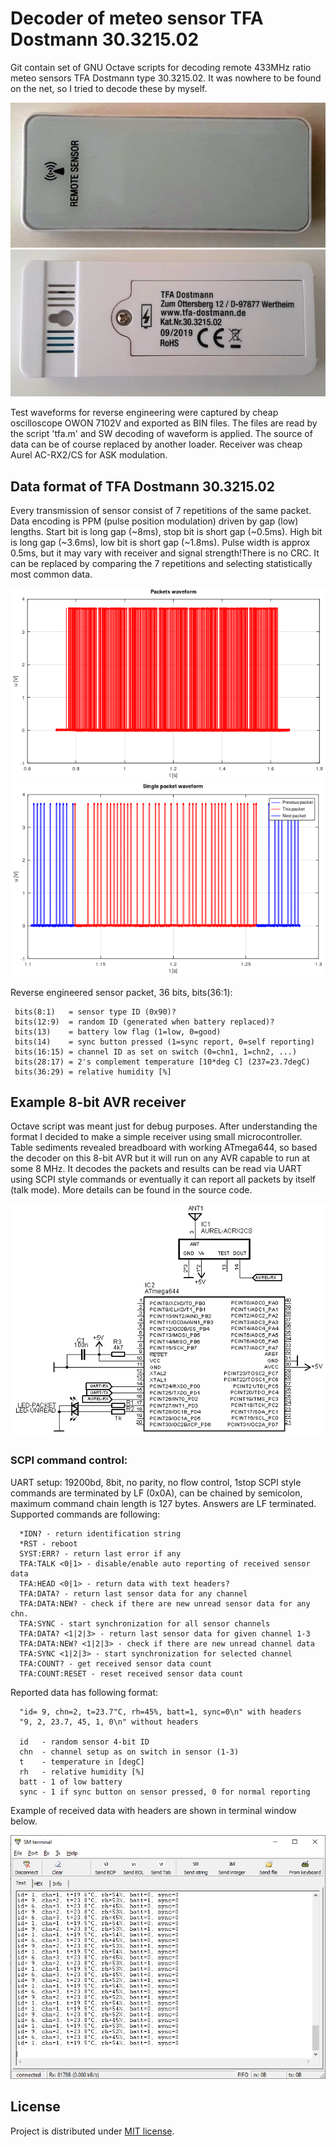 # Decoder of meteo sensor TFA Dostmann 30.3215.02
Git contain set of GNU Octave scripts for decoding remote 433MHz ratio meteo sensors TFA Dostmann type 30.3215.02. It was nowhere to be found on the net, so I tried to decode these by myself. 

<img src="./foto/TFA-Dostmann-30.3215.02-top.jpg">
<img src="./foto/TFA-Dostmann-30.3215.02-bot.jpg">

Test waveforms for reverse engineering were captured by cheap oscilloscope OWON 7102V and exported as BIN files. The files are read by the script 'tfa.m' and SW decoding of waveform is applied. The source of data can be of course replaced by another loader. Receiver was cheap Aurel AC-RX2/CS for ASK modulation.    

## Data format of TFA Dostmann 30.3215.02 
Every transmission of sensor consist of 7 repetitions of the same packet. Data encoding is PPM (pulse position modulation) driven by gap (low) lengths. Start bit is long gap (~8ms), stop bit is short gap (~0.5ms). High bit is long gap (~3.6ms), low bit is short gap (~1.8ms). Pulse width is approx 0.5ms, but it may vary with receiver and signal strength!There is no CRC. It can be replaced by comparing the 7 repetitions and selecting statistically most common data.

<img src="./foto/packet_x7.png">
<img src="./foto/packet_x1.png">

Reverse engineered sensor packet, 36 bits, bits(36:1):
```
 bits(8:1)   = sensor type ID (0x90)?   
 bits(12:9)  = random ID (generated when battery replaced)?
 bits(13)    = battery low flag (1=low, 0=good)
 bits(14)    = sync button pressed (1=sync report, 0=self reporting)
 bits(16:15) = channel ID as set on switch (0=chn1, 1=chn2, ...)
 bits(28:17) = 2's complement temperature [10*deg C] (237=23.7degC)
 bits(36:29) = relative humidity [%]
```

## Example 8-bit AVR receiver
Octave script was meant just for debug purposes. After understanding the format I decided to make a simple receiver using small microcontroller. Table sediments revealed breadboard with working ATmega644, so based the decoder on this 8-bit AVR but it will run on any AVR capable to run at some 8 MHz. It decodes the packets and results can be read via UART using SCPI style commands or eventually it can report all packets by itself (talk mode). More details can be found in the source code.

<img src="./foto/AVR_TFA_receiver_v1.png">

### SCPI command control:
UART setup: 19200bd, 8bit, no parity, no flow control, 1stop
SCPI style commands are terminated by LF (0x0A), can be chained by semicolon, maximum command chain length is 127 bytes. Answers are LF terminated. Supported commands are following:
```
  *IDN? - return identification string
  *RST - reboot
  SYST:ERR? - return last error if any
  TFA:TALK <0|1> - disable/enable auto reporting of received sensor data
  TFA:HEAD <0|1> - return data with text headers?
  TFA:DATA? - return last sensor data for any channel
  TFA:DATA:NEW? - check if there are new unread sensor data for any chn.
  TFA:SYNC - start synchronization for all sensor channels
  TFA:DATA? <1|2|3> - return last sensor data for given channel 1-3
  TFA:DATA:NEW? <1|2|3> - check if there are new unread channel data
  TFA:SYNC <1|2|3> - start synchronization for selected channel
  TFA:COUNT? - get received sensor data count
  TFA:COUNT:RESET - reset received sensor data count
```

Reported data has following format:
```
  "id= 9, chn=2, t=23.7"C, rh=45%, batt=1, sync=0\n" with headers
  "9, 2, 23.7, 45, 1, 0\n" without headers

  id   - random sensor 4-bit ID
  chn  - channel setup as on switch in sensor (1-3)
  t    - temperature in [degC]
  rh   - relative humidity [%]
  batt - 1 of low battery
  sync - 1 if sync button on sensor pressed, 0 for normal reporting
```

Example of received data with headers are shown in terminal window below.

<img src="./foto/AVR_TFA_receiver_terminal_v1.png">


## License
Project is distributed under [MIT license](./LICENSE).
